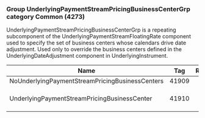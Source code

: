 ### Group UnderlyingPaymentStreamPricingBusinessCenterGrp category Common (4273)

UnderlyingPaymentStreamPricingBusinessCenterGrp is a repeating subcomponent of the UnderlyingPaymentStreamFloatingRate component used to specify the set of business centers whose calendars drive date adjustment. Used only to override the business centers defined in the UnderlyingDateAdjustment component in UnderlyingInstrument.

| Name                                            | Tag   | Req'd | Documentation                                                           |
|-------------------------------------------------|-------|----------|-------------------------------------------------------------------------|
| NoUnderlyingPaymentStreamPricingBusinessCenters | 41909 |       |                                                                         |
| UnderlyingPaymentStreamPricingBusinessCenter    | 41910 |       | Required if NoUnderlyingPaymentStreamPricingBusinessCenters(41909) > 0. |

